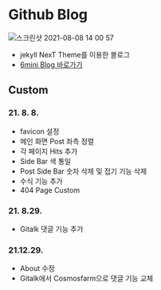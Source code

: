# Github Blog

![스크린샷 2021-08-08 14 00 57](https://user-images.githubusercontent.com/79494088/128621391-c1fdc2ed-389b-444d-8780-40780cf2ab7e.png)

- jekyll NexT Theme를 이용한 블로그
- [6mini Blog 바로가기](https://6mini.github.io/)

## Custom

### 21. 8. 8.
- favicon 설정
- 메인 화면 Post 좌측 정렬
- 각 페이지 Hits 추가
- Side Bar 색 통일
- Post Side Bar 숫자 삭제 및 접기 기능 삭제
- 수식 기능 추가
- 404 Page Custom

### 21. 8.29.
- Gitalk 댓글 기능 추가

### 21.12.29.
- About 수정
- Gitalk에서 Cosmosfarm으로 댓글 기능 교체